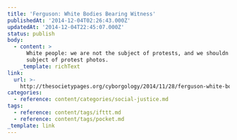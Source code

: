 ```yaml
---
title: 'Ferguson: White Bodies Bearing Witness'
publishedAt: '2014-12-04T02:26:43.000Z'
updatedAt: '2014-12-04T22:45:07.000Z'
status: publish
body:
  - content: >
      White people: we are not the subject of protests, and we shouldn't be the
      subject of protest photos.
    _template: richText
link:
  url: >-
    http://thesocietypages.org/cyborgology/2014/11/28/ferguson-white-bodies-bearing-witness/
categories:
  - reference: content/categories/social-justice.md
tags:
  - reference: content/tags/ifttt.md
  - reference: content/tags/pocket.md
_template: link
---
```



